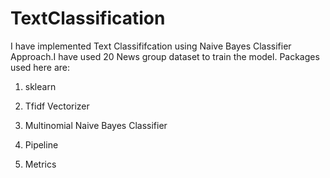 # TextClassification
I have implemented Text Classififcation using Naive Bayes Classifier Approach.I have used 20 News group dataset to train the model.
Packages used here are:

1. sklearn

2. Tfidf Vectorizer

3. Multinomial Naive Bayes Classifier

4. Pipeline

5. Metrics
